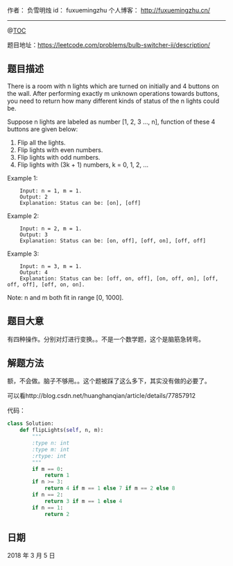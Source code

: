 
作者： 负雪明烛
id：	fuxuemingzhu
个人博客：	http://fuxuemingzhu.cn/

---
@[TOC](目录)

题目地址：https://leetcode.com/problems/bulb-switcher-ii/description/

## 题目描述

There is a room with n lights which are turned on initially and 4 buttons on the wall. After performing exactly m unknown operations towards buttons, you need to return how many different kinds of status of the n lights could be.

Suppose n lights are labeled as number [1, 2, 3 ..., n], function of these 4 buttons are given below:

1. Flip all the lights.
1. Flip lights with even numbers.
1. Flip lights with odd numbers.
1. Flip lights with (3k + 1) numbers, k = 0, 1, 2, ...

Example 1:

        Input: n = 1, m = 1.
        Output: 2
        Explanation: Status can be: [on], [off]
        
Example 2:

        Input: n = 2, m = 1.
        Output: 3
        Explanation: Status can be: [on, off], [off, on], [off, off]

Example 3:

        Input: n = 3, m = 1.
        Output: 4
        Explanation: Status can be: [off, on, off], [on, off, on], [off, off, off], [off, on, on].

Note: n and m both fit in range [0, 1000].

## 题目大意

有四种操作。分别对灯进行变换。。不是一个数学题，这个是脑筋急转弯。

## 解题方法

额，不会做。脑子不够用。。这个题被踩了这么多下，其实没有做的必要了。

可以看http://blog.csdn.net/huanghanqian/article/details/77857912

代码：

```python
class Solution:
    def flipLights(self, n, m):
        """
        :type n: int
        :type m: int
        :rtype: int
        """
        if m == 0:
            return 1
        if n >= 3:
            return 4 if m == 1 else 7 if m == 2 else 8
        if n == 2:
            return 3 if m == 1 else 4
        if n == 1:
            return 2
```

## 日期

2018 年 3 月 5 日 
